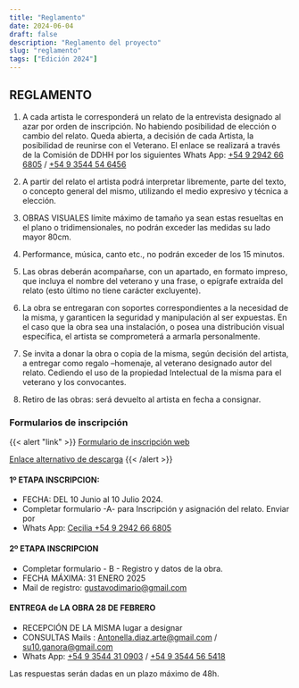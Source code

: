 ```yaml
---
title: "Reglamento"
date: 2024-06-04
draft: false
description: "Reglamento del proyecto"
slug: "reglamento"
tags: ["Edición 2024"]
---
```


## REGLAMENTO


1. A cada artista le corresponderá un relato de la entrevista designado al azar por orden de inscripción. No habiendo posibilidad de elección o cambio del relato.
  Queda abierta, a decisión de cada Artista, la posibilidad de  reunirse  con el Veterano. El enlace se realizará a través de  la Comisión de DDHH por  los siguientes  Whats App: 
   [+54 9 2942 66 6805](https://wa.me/+5492942666805) / [+54 9 3544 54 6456](https://wa.me/+5493544546456) 

2. A partir del relato el artista podrá interpretar libremente, parte del texto, o concepto general del mismo, utilizando el medio expresivo y técnica a elección.
3. OBRAS VISUALES  límite máximo de tamaño ya sean estas resueltas  en el plano o tridimensionales, no podrán exceder las medidas su lado mayor 80cm.
4. Performance, música, canto etc., no podrán exceder de los 15 minutos.
5. Las obras deberán acompañarse, con un apartado,  en  formato impreso,  que incluya  el nombre del veterano y una frase, o epígrafe extraída del  relato (esto último no tiene carácter excluyente). 
6. La obra se entregaran  con soportes correspondientes a la necesidad de la misma, y garanticen la seguridad y manipulación al ser expuestas. En el caso que la obra sea una instalación, o posea una distribución visual específica,  el artista se comprometerá a armarla personalmente. 
7. Se invita a donar la obra o copia de la misma, según decisión del artista, a entregar como  regalo –homenaje,  al veterano designado autor del relato. Cediendo el uso de la propiedad Intelectual de la misma para el veterano y los convocantes.
8. Retiro de las obras: será devuelto al artista en fecha a consignar.

### Formularios  de inscripción

{{< alert "link" >}}
[Formulario de inscripción web](https://forms.gle/TuDLv45qXbnRMokn6)

[Enlace alternativo de descarga](proyecto/inscripcion/ficha_de_inscripcion_1.docx)
{{< /alert >}}


#### 1º  ETAPA INSCRIPCION:
	
- FECHA: DEL 10 Junio al 10 Julio 2024.
- Completar formulario  -A- para  Inscripción y asignación del relato.  Enviar por 
- Whats App: [Cecilia +54 9 2942 66 6805](https://wa.me/+5492942666805) 

#### 2º ETAPA INSCRIPCION 

- Completar formulario - B - Registro y datos de la obra. 
- FECHA MÁXIMA: 31 ENERO 2025
- Mail de registro:   [gustavodimario@gmail.com](mailto:gustavodimario@gmail.com)

#### ENTREGA de  LA OBRA 28 DE FEBRERO

- RECEPCIÓN DE LA MISMA lugar a designar
- CONSULTAS   Mails :  [Antonella.diaz.arte@gmail.com](mailto:Antonella.diaz.arte@gmail.com)   /  [su10.ganora@gmail.com](mailto:su10.ganora@gmail.com)
- Whats App: [+54 9 3544 31 0903](https://wa.me/+5493544310903) / [+54 9 3544 56 5418](https://wa.me/+5493544565418)


Las respuestas serán dadas en un plazo máximo de 48h.
